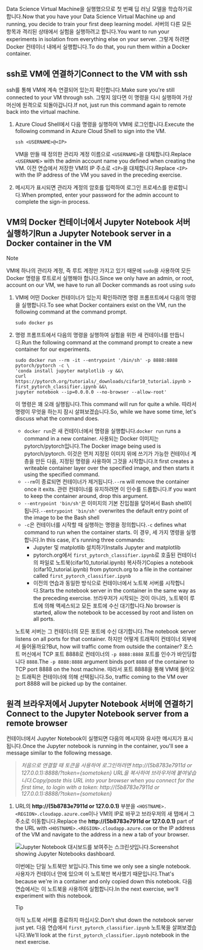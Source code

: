 <span data-ttu-id="9de6f-101">Data Science Virtual Machine을 실행했으므로 첫 번째 딥 러닝 모델을 학습하기로 합니다.</span><span class="sxs-lookup"><span data-stu-id="9de6f-101">Now that you have your Data Science Virtual Machine up and running, you decide to train your first deep learning model.</span></span> <span data-ttu-id="9de6f-102">서버의 다른 모든 항목과 격리된 상태에서 실험을 실행하려고 합니다.</span><span class="sxs-lookup"><span data-stu-id="9de6f-102">You want to run your experiments in isolation from everything else on your server.</span></span> <span data-ttu-id="9de6f-103">그렇게 하려면 Docker 컨테이너 내에서 실행합니다.</span><span class="sxs-lookup"><span data-stu-id="9de6f-103">To do that, you run them within a Docker container.</span></span>

## <a name="connect-to-the-vm-with-ssh"></a><span data-ttu-id="9de6f-104">ssh로 VM에 연결하기</span><span class="sxs-lookup"><span data-stu-id="9de6f-104">Connect to the VM with ssh</span></span>

<span data-ttu-id="9de6f-105">ssh를 통해 VM에 계속 연결되어 있는지 확인합니다.</span><span class="sxs-lookup"><span data-stu-id="9de6f-105">Make sure you're still connected to your VM through ssh.</span></span> <span data-ttu-id="9de6f-106">그렇지 않다면 이 명령을 다시 실행하여 가상 머신에 원격으로 되돌아갑니다.</span><span class="sxs-lookup"><span data-stu-id="9de6f-106">If not, just run this command again to remote back into the virtual machine.</span></span>

1. <span data-ttu-id="9de6f-107">Azure Cloud Shell에서 다음 명령을 실행하여 VM에 로그인합니다.</span><span class="sxs-lookup"><span data-stu-id="9de6f-107">Execute the following command in Azure Cloud Shell to sign into the VM.</span></span>

    ```azurecli 
    ssh <USERNAME>@<IP>
    ``` 
    
    <span data-ttu-id="9de6f-108">VM을 만들 때 정의한 관리자 계정 이름으로 `<USERNAME>`을 대체합니다.</span><span class="sxs-lookup"><span data-stu-id="9de6f-108">Replace  `<USERNAME>` with the admin account name you defined when creating the VM.</span></span> <span data-ttu-id="9de6f-109">이전 연습에서 저장한 VM의 IP 주소로 `<IP>`을 대체합니다.</span><span class="sxs-lookup"><span data-stu-id="9de6f-109">Replace `<IP>` with the IP address of the VM you saved in the preceding exercise.</span></span>  

1. <span data-ttu-id="9de6f-110">메시지가 표시되면 관리자 계정의 암호를 입력하여 로그인 프로세스를 완료합니다.</span><span class="sxs-lookup"><span data-stu-id="9de6f-110">When prompted, enter your password for the admin account to complete the sign-in process.</span></span>

## <a name="run-a-jupyter-notebook-server-in-a-docker-container-in-the-vm"></a><span data-ttu-id="9de6f-111">VM의 Docker 컨테이너에서 Jupyter Notebook 서버 실행하기</span><span class="sxs-lookup"><span data-stu-id="9de6f-111">Run a Jupyter Notebook server in a Docker container in the VM</span></span>

> [!NOTE]
> <span data-ttu-id="9de6f-112">VM에 하나의 관리자 계정, 즉 루트 계정만 가지고 있기 때문에 `sudo`을 사용하여 모든 Docker 명령을 루트로서 실행해야 합니다.</span><span class="sxs-lookup"><span data-stu-id="9de6f-112">Since we only have an admin, or root, account on our VM, we have to run all Docker commands as root using `sudo`</span></span>

1. <span data-ttu-id="9de6f-113">VM에 어떤 Docker 컨테이너가 있는지 확인하려면 명령 프롬프트에서 다음의 명령을 실행합니다.</span><span class="sxs-lookup"><span data-stu-id="9de6f-113">To see what Docker containers exist on the VM, run the following command at the command prompt.</span></span>

    ```azurecli 
    sudo docker ps
    ```

1. <span data-ttu-id="9de6f-114">명령 프롬프트에서 다음의 명령을 실행하여 실험을 위한 새 컨테이너를 만듭니다.</span><span class="sxs-lookup"><span data-stu-id="9de6f-114">Run the following command at the command prompt to create a new container for our experiments.</span></span>

    ```azurecli 
    sudo docker run --rm -it --entrypoint '/bin/sh' -p 8888:8888 pytorch/pytorch -c \
    'conda install jupyter matplotlib -y &&\
    curl https://pytorch.org/tutorials/_downloads/cifar10_tutorial.ipynb > first_pytorch_classifier.ipynb &&\
    jupyter notebook --ip=0.0.0.0 --no-browser --allow-root'
    ``` 

    <span data-ttu-id="9de6f-115">이 명령은 꽤 오래 실행됩니다.</span><span class="sxs-lookup"><span data-stu-id="9de6f-115">This command will run for quite a while.</span></span> <span data-ttu-id="9de6f-116">따라서 명령이 무엇을 하는지 잠시 살펴보겠습니다.</span><span class="sxs-lookup"><span data-stu-id="9de6f-116">So, while we have some time, let's discuss what the command does.</span></span> 
    - <span data-ttu-id="9de6f-117">`docker run`은 새 컨테이너에서 명령을 실행합니다.</span><span class="sxs-lookup"><span data-stu-id="9de6f-117">`docker run` runs a command in a new container.</span></span> <span data-ttu-id="9de6f-118">사용되는 Docker 이미지는 pytorch/pytorch입니다.</span><span class="sxs-lookup"><span data-stu-id="9de6f-118">The Docker image being used is pytorch/pytorch.</span></span> <span data-ttu-id="9de6f-119">이것은 먼저 지정된 이미지 위에 쓰기가 가능한 컨테이너 계층을 만든 다음, 지정된 명령을 사용하여 그것을 시작합니다.</span><span class="sxs-lookup"><span data-stu-id="9de6f-119">It first creates a writeable container layer over the specified image, and then starts it using the specified command.</span></span>
    - <span data-ttu-id="9de6f-120">`--rm`이 종료되면 컨테이너가 제거됩니다.</span><span class="sxs-lookup"><span data-stu-id="9de6f-120">`--rm` will remove the container once it exits.</span></span> <span data-ttu-id="9de6f-121">관련 컨테이너를 유지하려면 이 인수를 드롭합니다.</span><span class="sxs-lookup"><span data-stu-id="9de6f-121">If you want to keep the container around, drop this argument.</span></span> 
    - <span data-ttu-id="9de6f-122">`--entrypoint 'bin/sh'`은 이미지의 기본 진입점을 덮어써서 Bash shell이 됩니다.</span><span class="sxs-lookup"><span data-stu-id="9de6f-122">`--entrypoint 'bin/sh'` overwrites the default entry point of the image to be the Bash shell</span></span>
    - <span data-ttu-id="9de6f-123">`-c`은 컨테이너를 시작할 때 실행하는 명령을 정의합니다.</span><span class="sxs-lookup"><span data-stu-id="9de6f-123">`-c` defines what command to run when the container starts.</span></span> <span data-ttu-id="9de6f-124">이 경우, 세 가지 명령을 실행합니다.</span><span class="sxs-lookup"><span data-stu-id="9de6f-124">In this case, it's running three commands:</span></span>
        - <span data-ttu-id="9de6f-125">Jupyter 및 matplotlib 설치하기</span><span class="sxs-lookup"><span data-stu-id="9de6f-125">Installs Jupyter and matplotlib</span></span>
        - <span data-ttu-id="9de6f-126">pytorch.org에서 `first_pytorch_classifier.ipynb`로 호출된 컨테이너의 파일로 노트북(cifar10_tutorial.ipynb) 복사하기</span><span class="sxs-lookup"><span data-stu-id="9de6f-126">Copies a notebook (cifar10_tutorial.ipynb) from pytorch.org to a file in the container called `first_pytorch_classifier.ipynb`</span></span>
        - <span data-ttu-id="9de6f-127">이전의 연습과 동일한 방식으로 컨테이너에서 노트북 서버를 시작합니다.</span><span class="sxs-lookup"><span data-stu-id="9de6f-127">Starts the notebook server in the container in the same way as the preceding exercise.</span></span>  <span data-ttu-id="9de6f-128">브라우저가 시작되는 것이 아니라, 노트북이 루트에 의해 액세스되고 모든 포트에 수신 대기합니다.</span><span class="sxs-lookup"><span data-stu-id="9de6f-128">No browser is started, allow the notebook to be accessed by root and listen on all ports.</span></span> 
    
    <span data-ttu-id="9de6f-129">노트북 서버는 그 컨테이너의 모든 포트에 수신 대기합니다.</span><span class="sxs-lookup"><span data-stu-id="9de6f-129">The notebook server listens on all ports for that container.</span></span> <span data-ttu-id="9de6f-130">하지만 어떻게 트래픽이 컨테이너 외부에서 들어올까요?</span><span class="sxs-lookup"><span data-stu-id="9de6f-130">But, how will traffic come from outside the container?</span></span> <span data-ttu-id="9de6f-131">호스트 머신에서 TCP 포트 8888로 컨테이너의 `-p 8888:8888` 포트를 인수가 바인딩합니다 `8888`.</span><span class="sxs-lookup"><span data-stu-id="9de6f-131">The `-p 8888:8888` argument binds port `8888` of the container to TCP port 8888 on the host machine.</span></span> <span data-ttu-id="9de6f-132">따라서 포트 8888을 통해 VM에 들어오는 트래픽은 컨테이너에 의해 선택됩니다.</span><span class="sxs-lookup"><span data-stu-id="9de6f-132">So, traffic coming to the VM over port 8888 will be picked up by the container.</span></span> 

## <a name="connect-to-the-jupyter-notebook-server-from-a-remote-browser"></a><span data-ttu-id="9de6f-133">원격 브라우저에서 Jupyter Notebook 서버에 연결하기</span><span class="sxs-lookup"><span data-stu-id="9de6f-133">Connect to the Jupyter Notebook server from a remote browser</span></span> 

<span data-ttu-id="9de6f-134">컨테이너에서 Jupyter Notebook이 실행되면 다음의 메시지와 유사한 메시지가 표시됩니다.</span><span class="sxs-lookup"><span data-stu-id="9de6f-134">Once the Jupyter notebook is running in the container, you'll  see a message similar to the following message.</span></span> 

> <span data-ttu-id="9de6f-135">*처음으로 연결할 때 토큰을 사용하여 로그인하려면 http://(5b8783e7911d or 127.0.0.1):8888/?token={sometoken} URL을 복사하여 브라우저에 붙여넣습니다.*</span><span class="sxs-lookup"><span data-stu-id="9de6f-135">*Copy/paste this URL into your browser when you connect for the first time, to login with a token: http://(5b8783e7911d or 127.0.0.1):8888/?token={sometoken}*</span></span>

1. <span data-ttu-id="9de6f-136">URL의 **http://(5b8783e7911d or 127.0.0.1)** 부분을 `<HOSTNAME>.<REGION>.cloudapp.azure.com`이나 VM의 IP로 바꾸고 브라우저의 새 탭에서 그 주소로 이동합니다.</span><span class="sxs-lookup"><span data-stu-id="9de6f-136">Replace the **http://(5b8783e7911d or 127.0.0.1)** part of the URL with `<HOSTNAME>.<REGION>.cloudapp.azure.com` or the IP address of the VM and navigate to the address  in a new a tab of your browser.</span></span>

    ![<span data-ttu-id="9de6f-137">Jupyter Notebook 대시보드를 보여주는 스크린샷입니다.</span><span class="sxs-lookup"><span data-stu-id="9de6f-137">Screenshot showing Jupyter Notebooks dashboard.</span></span> ](../media/notebook-in-docker.png)
    
    <span data-ttu-id="9de6f-138">이번에는 단일 노트북만 보입니다.</span><span class="sxs-lookup"><span data-stu-id="9de6f-138">This time we only see a single notebook.</span></span> <span data-ttu-id="9de6f-139">사용자가 컨테이너 안에 있으며 이 노트북만 복사했기 때문입니다.</span><span class="sxs-lookup"><span data-stu-id="9de6f-139">That's because we're in a container and only copied down this notebook.</span></span> <span data-ttu-id="9de6f-140">다음 연습에서는 이 노트북을 사용하여 실험합니다.</span><span class="sxs-lookup"><span data-stu-id="9de6f-140">In the next exercise, we'll experiment with this notebook.</span></span> 
    
    > [!TIP]
    > <span data-ttu-id="9de6f-141">아직 노트북 서버를 종료하지 마십시오.</span><span class="sxs-lookup"><span data-stu-id="9de6f-141">Don't shut down the notebook server just yet.</span></span> <span data-ttu-id="9de6f-142">다음 연습에서 `first_pytorch_classifier.ipynb` 노트북을 살펴보겠습니다.</span><span class="sxs-lookup"><span data-stu-id="9de6f-142">We'll look at the `first_pytorch_classifier.ipynb` notebook in the next exercise.</span></span>